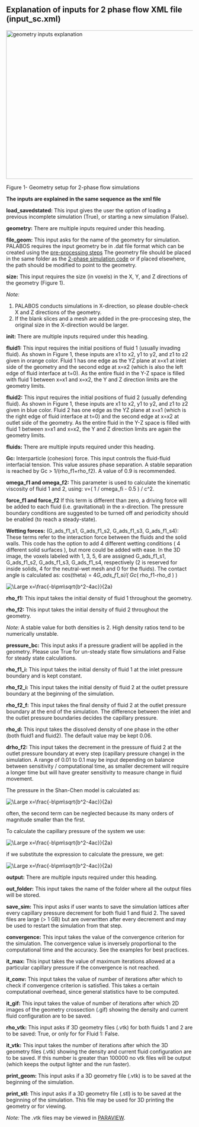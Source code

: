 ## Explanation of inputs for 2 phase flow XML file (input_sc.xml)

<img src="https://github.com/je-santos/MultiphasePorousMediaPalabos/blob/master/illustrations/LBM%20geometry%203D.png" align="middle" width="600" height="400" alt="geometry inputs explanation">

Figure 1- Geometry setup for 2-phase flow simulations


**The inputs are explained in the same sequence as the xml file**

**load_savedstated:** This input gives the user the option of loading a previous incomplete simulation (True), or starting a new simulation (False).

**geometry:** There are multiple inputs required under this heading.

**file_geom:** This input asks for the name of the geometry for simulation. PALABOS requires the input geometry be in .dat file format which can be created using the [pre-processing steps](https://github.com/je-santos/MultiphasePorousMediaPalabos/tree/master/pre-processing) The geometry file should be placed in the same folder as the [2-phase simulation code](https://github.com/je-santos/MultiphasePorousMediaPalabos/tree/master/src/2-phase_LBM) or if placed elsewhere, the path should be modified to point to the geometry.

**size:** This input requires the size (in voxels) in the X, Y, and Z directions of the geometry (Figure 1).

*Note:*

1) PALABOS conducts simulations in X-direction, so please double-check X and Z directions of the geometry.
2) If the blank slices and a mesh are added in the pre-proccesing step, the original size in the X-direction would be larger.

**init:** There are multiple inputs required under this heading.

**fluid1:** This input requires the initial positions of fluid 1 (usually invading fluid). As shown in Figure 1, these inputs are x1 to x2, y1 to y2, and z1 to z2 given in orange color. Fluid 1 has one edge as the YZ plane at x=x1 at inlet side of the geometry and the second edge at x=x2 (which is also the left edge of fluid interface at t=0). As the entire fluid in the Y-Z space is filled with fluid 1 between x=x1 and x=x2, the Y and Z direction limits are the geometry limits.

**fluid2:** This input requires the initial positions of fluid 2 (usually defending fluid). As shown in Figure 1, these inputs are x1 to x2, y1 to y2, and z1 to z2 given in blue color. Fluid 2 has one edge as the YZ plane at x=x1 (which is the right edge of fluid interface at t=0) and the second edge at x=x2 at outlet side of the geometry. As the entire fluid in the Y-Z space is filled with fluid 1 between x=x1 and x=x2, the Y and Z direction limits are again the geometry limits.

**fluids:** There are multiple inputs required under this heading.

**Gc:** Interparticle (cohesion) force. This input controls the fluid-fluid interfacial tension. This value assures phase separation. A stable separation is reached by Gc > 1/(rho_f1+rho_f2). A value of 0.9 is recommended.

**omega_f1 and omega_f2:** This parameter is used to calculate the kinematic viscosity of fluid 1 and 2, using:  v=( 1 / omega_fi - 0.5 ) / c^2.

**force_f1 and force_f2** If this term is different than zero, a driving force will be added to each fluid (i.e. gravitational) in the x-direction. The pressure boundary conditions are suggested to be turned off and periodicity should be enabled (to reach a steady-state).

**Wetting forces:**
(G_ads_f1_s1, G_ads_f1_s2, G_ads_f1_s3, G_ads_f1_s4): These terms refer to the interaction force between the fluids and the solid walls. This code has the option to add 4 different wetting conditions ( 4 different solid surfaces ), but more could be added with ease. In the 3D image, the voxels labeled with 1, 3, 5, 6 are assigned G_ads_f1_s1, G_ads_f1_s2, G_ads_f1_s3, G_ads_f1_s4, respectively (2 is reserved for inside solids, 4 for the neutral-wet mesh and 0 for the fluids). The contact angle is calculated as: cos(theta) = 4*G_ads_f1_si/( Gc*( rho_f1-rho_d ) )

<img src="https://latex.codecogs.com/svg.latex?\Large&space;cos(\theta)=\frac{4G_{ads_{f1,si}}-b\pm\sqrt{b^2-4ac}}{G_c(rho_{f1}-rho_d)}" title="\Large x=\frac{-b\pm\sqrt{b^2-4ac}}{2a}" />

**rho_f1:** This input takes the initial density of fluid 1 throughout the geometry.

**rho_f2:** This input takes the initial density of fluid 2 throughout the geometry.

*Note:* A stable value for both densities is 2. High density ratios tend to be numerically unstable.

**pressure_bc:** This input asks if a pressure gradient will be applied in the geometry. Please use True for un-steady state flow simulations and False for steady state calculations.

**rho_f1_i:** This input takes the initial density of fluid 1 at the inlet pressure boundary and is kept constant.

**rho_f2_i:** This input takes the initial density of fluid 2 at the outlet pressure boundary at the beginning of the simulation.

**rho_f2_f:** This input takes the final density of fluid 2 at the outlet pressure boundary at the end of the simulation. The difference between the inlet and the outlet pressure boundaries decides the capillary pressure.

**rho_d:** This input takes the dissolved density of one phase in the other (both fluid1 and fluid2). The default value may be kept 0.06.

**drho_f2:** This input takes the decrement in the pressure of fluid 2 at the outlet pressure boundary at every step (capillary pressure change) in the simulation. A range of 0.01 to 0.1 may be input depending on balance between sensitivity / computational time, as smaller decrement will require a longer time but will have greater sensitivity to measure change in fluid movement.

The pressure in the Shan-Chen model is calculated as:

<img src="https://latex.codecogs.com/svg.latex?\Large&space;P(x)=\frac{\rho_1(x)+\rho_2(x)}{3}+G_c\frac{\rho_1(x)\rho_2(x)}{3}" title="\Large x=\frac{-b\pm\sqrt{b^2-4ac}}{2a}" />

often, the second term can be neglected because its many orders of magnitude smaller than the first.

To calculate the capillary pressure of the system we use:

<img src="https://latex.codecogs.com/svg.latex?\Large&space;Pc(x)=P_{nw}-P_{w}" title="\Large x=\frac{-b\pm\sqrt{b^2-4ac}}{2a}" />

if we substitute the expression to calculate the pressure, we get:

<img src="https://latex.codecogs.com/svg.latex?\Large&space;P(x)=\frac{2}{3}-\frac{(2-\Delta \rho)}{3}" title="\Large x=\frac{-b\pm\sqrt{b^2-4ac}}{2a}" />



**output:** There are multiple inputs required under this heading.

**out_folder:** This input takes the name of the folder where all the output files will be stored.

**save_sim:** This input asks if user wants to save the simulation lattices after every capillary pressure decrement for both fluid 1 and fluid 2. The saved files are large (> 1 GB) but are overwritten after every decrement and may be used to restart the simulation from that step.

**convergence:** This input takes the value of the convergence criterion for the simulation. The convergence value is inversely proportional to the computational time and the accuracy. See the examples for best practices.

**it_max:** This input takes the value of maximum iterations allowed at a particular capillary pressure if the convergence is not reached.

**it_conv:** This input takes the value of number of iterations after which to check if convergence criterion is satisfied. This takes a certain computational overhead, since general statistics have to be computed.

**it_gif:** This input takes the value of number of iterations after which 2D images of the geometry crossection (.gif) showing the density and current fluid configuration are to be saved.

**rho_vtk:** This input asks if 3D geometry files (.vtk) for both fluids 1 and 2 are to be saved: True, or only for for Fluid 1: False.

**it_vtk:** This input takes the  number of iterations after which the 3D geometry files (.vtk) showing the density and current fluid configuration are to be saved. If this number is greater than 100000 no vtk files will be output (which keeps the output lighter and the run faster).

**print_geom:** This input asks if a 3D geometry file (.vtk) is to be saved at the beginning of the simulation.

**print_stl:** This input asks if a 3D geometry file (.stl) is to be saved at the beginning of the simulation. This file may be used for 3D printing the geometry or for viewing.

*Note:* The .vtk files may be viewed in [PARAVIEW](https://www.paraview.org/).
